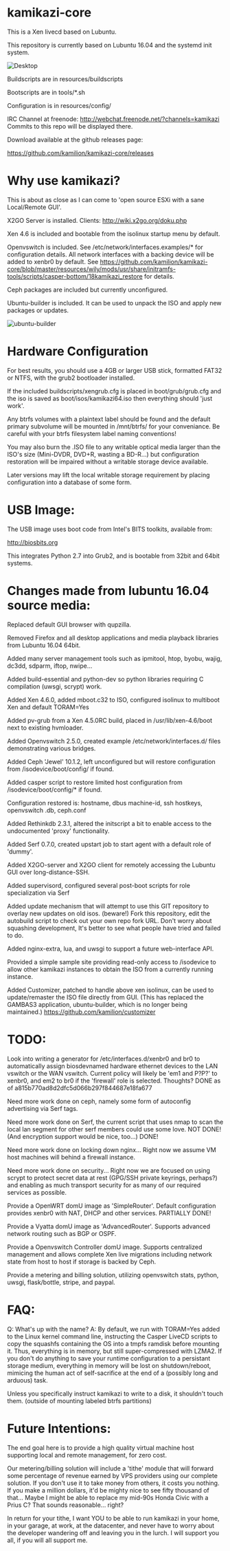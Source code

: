 kamikazi-core
===============

This is a Xen livecd based on Lubuntu.

This repository is currently based on Lubuntu 16.04 and the systemd init system.

![Desktop](http://files.sllabs.com/files/long-term/screenshots/kamikazi/kamikazi-builder-14.10-2015-02-04-00-35-08.png)

Buildscripts are in resources/buildscripts

Bootscripts are in tools/*.sh

Configuration is in resources/config/

IRC Channel at freenode:
http://webchat.freenode.net/?channels=kamikazi
Commits to this repo will be displayed there.

Download available at the github releases page:

https://github.com/kamilion/kamikazi-core/releases

Why use kamikazi?
===============

This is about as close as I can come to 'open source ESXi with a sane Local/Remote GUI'.

X2GO Server is installed. Clients: http://wiki.x2go.org/doku.php

Xen 4.6 is included and bootable from the isolinux startup menu by default.

Openvswitch is included. See /etc/network/interfaces.examples/* for configuration details.
All network interfaces with a backing device will be added to xenbr0 by default.
See https://github.com/kamilion/kamikazi-core/blob/master/resources/wily/mods/usr/share/initramfs-tools/scripts/casper-bottom/18kamikazi_restore for details.

Ceph packages are included but currently unconfigured.

Ubuntu-builder is included. It can be used to unpack the ISO and apply new packages or updates.

![ubuntu-builder](http://files.sllabs.com/files/long-term/screenshots/kamikazi/kamikazi-builder-14.10-2015-02-04-22-18-39.png)



Hardware Configuration
===============

For best results, you should use a 4GB or larger USB stick, formatted FAT32 or NTFS, with the grub2 bootloader installed.

If the included buildscripts/xengrub.cfg is placed in boot/grub/grub.cfg and the iso is saved as boot/isos/kamikazi64.iso then everything should 'just work'.

Any btrfs volumes with a plaintext label should be found and the default primary subvolume will be mounted in /mnt/btrfs/<label> for your conveniance. Be careful with your btrfs filesystem label naming conventions!

You may also burn the .ISO file to any writable optical media larger than the ISO's size (Mini-DVDR, DVD+R, wasting a BD-R...) but configuration restoration will be impaired without a writable storage device available.

Later versions may lift the local writable storage requirement by placing configuration into a database of some form.


USB Image:
===============
The USB image uses boot code from Intel's BITS toolkits, available from:

http://biosbits.org

This integrates Python 2.7 into Grub2, and is bootable from 32bit and 64bit systems.


Changes made from lubuntu 16.04 source media:
===============

Replaced default GUI browser with qupzilla.

Removed Firefox and all desktop applications and media playback libraries from Lubuntu 16.04 64bit.

Added many server management tools such as ipmitool, htop, byobu, wajig, dc3dd, sdparm, iftop, nwipe...

Added build-essential and python-dev so python libraries requiring C compilation (uwsgi, scrypt) work.

Added Xen 4.6.0, added mboot.c32 to ISO, configured isolinux to multiboot Xen and default TORAM=Yes

Added pv-grub from a Xen 4.5.0RC build, placed in /usr/lib/xen-4.6/boot next to existing hvmloader.

Added Openvswitch 2.5.0, created example /etc/network/interfaces.d/ files demonstrating various bridges.

Added Ceph 'Jewel' 10.1.2, left unconfigured but will restore configuration from /isodevice/boot/config/ if found.

Added casper script to restore limited host configuration from /isodevice/boot/config/* if found.

Configuration restored is: hostname, dbus machine-id, ssh hostkeys, openvswitch .db, ceph.conf

Added Rethinkdb 2.3.1, altered the initscript a bit to enable access to the undocumented 'proxy' functionality.

Added Serf 0.7.0, created upstart job to start agent with a default role of 'dummy'.

Added X2GO-server and X2GO client for remotely accessing the Lubuntu GUI over long-distance-SSH.

Added supervisord, configured several post-boot scripts for role specialization via Serf

Added update mechanism that will attempt to use this GIT repository to overlay new updates on old isos. (beware!)
Fork this repository, edit the autobuild script to check out your own repo fork URL.
Don't worry about squashing development, It's better to see what people have tried and failed to do.

Added nginx-extra, lua, and uwsgi to support a future web-interface API. 

Provided a simple sample site providing read-only access to /isodevice to allow other kamikazi instances to obtain the ISO from a currently running instance.

Added Customizer, patched to handle above xen isolinux, can be used to update/remaster the ISO file directly from GUI.
(This has replaced the GAMBAS3 application, ubuntu-builder, which is no longer being maintained.)
https://github.com/kamilion/customizer

TODO:
===============

Look into writing a generator for /etc/interfaces.d/xenbr0 and br0 to automatically assign biosdevnamed hardware ethernet devices to the LAN vswitch or the WAN vswitch. Current policy will likely be 'em1 and P?P?' to xenbr0, and em2 to br0 if the 'firewall' role is selected. Thoughts?
DONE as of a815b770ad8d2dfc5d066b297f844687e18fa677

Need more work done on ceph, namely some form of autoconfig advertising via Serf tags.

Need more work done on Serf, the current script that uses nmap to scan the local lan segment for other serf members could use some love. 
NOT DONE!
(And encryption support would be nice, too...)
DONE!

Need more work done on locking down nginx... Right now we assume VM host machines will behind a firewall instance.

Need more work done on security... Right now we are focused on using scrypt to protect secret data at rest (GPG/SSH private keyrings, perhaps?) and enabling as much transport security for as many of our required services as possible.

Provide a OpenWRT domU image as 'SimpleRouter'. Default configuration provides xenbr0 with NAT, DHCP and other services.
PARTIALLY DONE!

Provide a Vyatta domU image as 'AdvancedRouter'. Supports advanced network routing such as BGP or OSPF.

Provide a Openvswitch Controller domU image. Supports centralized management and allows complete Xen live migrations including network state from host to host if storage is backed by Ceph.

Provide a metering and billing solution, utilizing openvswitch stats, python, uwsgi, flask/bottle, stripe, and paypal.

FAQ:
===============

Q: What's up with the name?
A: By default, we run with TORAM=Yes added to the Linux kernel command line, instructing the Casper LiveCD scripts to copy the squashfs containing the OS into a tmpfs ramdisk before mounting it. Thus, everything is in memory, but still super-compressed with LZMA2. If you don't do anything to save your runtime configuration to a persistant storage medium, everything in memory will be lost on shutdown/reboot, mimicing the human act of self-sacrifice at the end of a (possibly long and arduous) task.

Unless you specifically instruct kamikazi to write to a disk, it shouldn't touch them. (outside of mounting labeled btrfs partitions)

Future Intentions:
===============

The end goal here is to provide a high quality virtual machine host supporting local and remote management, for zero cost.

Our metering/billing solution will include a 'tithe' module that will forward some percentage of revenue earned by VPS providers using our complete solution. If you don't use it to take money from others, it costs you nothing. If you make a million dollars, it'd be mighty nice to see fifty thousand of that... Maybe I might be able to replace my mid-90s Honda Civic with a Prius C? That sounds reasonable... right?

In return for your tithe, I want YOU to be able to run kamikazi in your home, in your garage, at work, at the datacenter, and never have to worry about the developer wandering off and leaving you in the lurch. I will support you all, if you will all support me.

